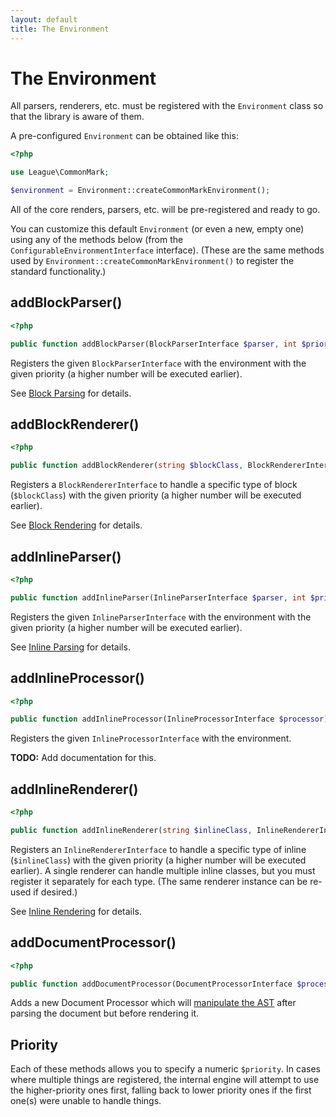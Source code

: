 ```yaml
---
layout: default
title: The Environment
---
```


The Environment
===============

All parsers, renderers, etc. must be registered with the `Environment` class so that the library is aware of them.

A pre-configured `Environment` can be obtained like this:

~~~php
<?php

use League\CommonMark;

$environment = Environment::createCommonMarkEnvironment();
~~~

All of the core renders, parsers, etc. will be pre-registered and ready to go.

You can customize this default `Environment` (or even a new, empty one) using any of the methods below (from the `ConfigurableEnvironmentInterface` interface).
(These are the same methods used by `Environment::createCommonMarkEnvironment()` to register the standard functionality.)

## addBlockParser()

~~~php
<?php

public function addBlockParser(BlockParserInterface $parser, int $priority = 0);
~~~

Registers the given `BlockParserInterface` with the environment with the given priority (a higher number will be executed earlier).

See [Block Parsing](/0.19/customization/block-parsing/) for details.

## addBlockRenderer()

~~~php
<?php

public function addBlockRenderer(string $blockClass, BlockRendererInterface $blockRenderer, int $priority = 0);
~~~

Registers a `BlockRendererInterface` to handle a specific type of block (`$blockClass`)  with the given priority (a higher number will be executed earlier).

See [Block Rendering](/0.19/customization/block-rendering/) for details.

## addInlineParser()

~~~php
<?php

public function addInlineParser(InlineParserInterface $parser, int $priority = 0);
~~~

Registers the given `InlineParserInterface` with the environment with the given priority (a higher number will be executed earlier).

See [Inline Parsing](/0.19/customization/inline-parsing/) for details.

## addInlineProcessor()

~~~php
<?php

public function addInlineProcessor(InlineProcessorInterface $processor);
~~~

Registers the given `InlineProcessorInterface` with the environment.

**TODO:** Add documentation for this.

## addInlineRenderer()

~~~php
<?php

public function addInlineRenderer(string $inlineClass, InlineRendererInterface $renderer, int $priority = 0);
~~~

Registers an `InlineRendererInterface` to handle a specific type of inline (`$inlineClass`) with the given priority (a higher number will be executed earlier).
A single renderer can handle multiple inline classes, but you must register it separately for each type. (The same renderer instance can be re-used if desired.)

See [Inline Rendering](/0.19/customization/inline-rendering/) for details.

## addDocumentProcessor()

~~~php
<?php

public function addDocumentProcessor(DocumentProcessorInterface $processor, int $priority = 0);
~~~

Adds a new Document Processor which will [manipulate the AST](/0.19/customization/abstract-syntax-tree/) after parsing the document but before rendering it.

## Priority

Each of these methods allows you to specify a numeric `$priority`.  In cases where multiple things are registered, the internal engine will attempt to use the higher-priority ones first, falling back to lower priority ones if the first one(s) were unable to handle things.
